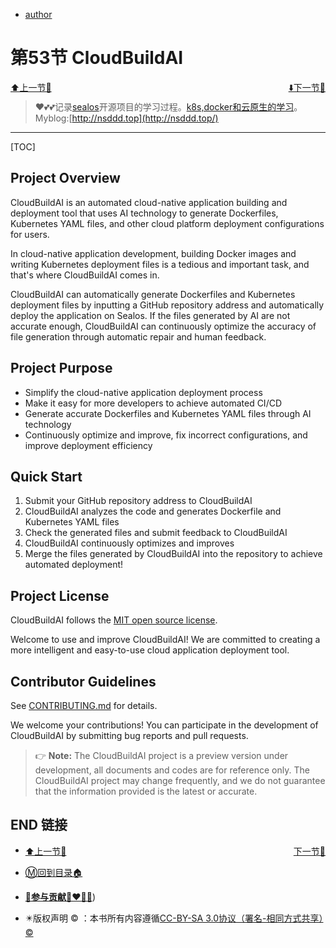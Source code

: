 + [author](http://nsddd.top)

# 第53节 CloudBuildAI

<div><a href = '52.md' style='float:left'>⬆️上一节🔗  </a><a href = '54.md' style='float: right'>  ⬇️下一节🔗</a></div>
<br>

> ❤️💕💕记录[sealos](https://github.com/3293172751/sealos)开源项目的学习过程。[k8s,docker和云原生的学习](https://github.com/3293172751/sealos)。Myblog:[http://nsddd.top](http://nsddd.top/)

---
[TOC]

## Project Overview

CloudBuildAI is an automated cloud-native application building and deployment tool that uses AI technology to generate Dockerfiles, Kubernetes YAML files, and other cloud platform deployment configurations for users.

In cloud-native application development, building Docker images and writing Kubernetes deployment files is a tedious and important task, and that's where CloudBuildAI comes in.

CloudBuildAI can automatically generate Dockerfiles and Kubernetes deployment files by inputting a GitHub repository address and automatically deploy the application on Sealos. If the files generated by AI are not accurate enough, CloudBuildAI can continuously optimize the accuracy of file generation through automatic repair and human feedback.

## Project Purpose

+ Simplify the cloud-native application deployment process
+ Make it easy for more developers to achieve automated CI/CD
+ Generate accurate Dockerfiles and Kubernetes YAML files through AI technology
+ Continuously optimize and improve, fix incorrect configurations, and improve deployment efficiency

## Quick Start

1. Submit your GitHub repository address to CloudBuildAI
2. CloudBuildAI analyzes the code and generates Dockerfile and Kubernetes YAML files
3. Check the generated files and submit feedback to CloudBuildAI
4. CloudBuildAI continuously optimizes and improves
5. Merge the files generated by CloudBuildAI into the repository to achieve automated deployment!

## Project License

CloudBuildAI follows the [MIT open source license](./LICENSE).

Welcome to use and improve CloudBuildAI! We are committed to creating a more intelligent and easy-to-use cloud application deployment tool.

## Contributor Guidelines

See [CONTRIBUTING.md](http://CONTRIBUTING.md) for details.

We welcome your contributions! You can participate in the development of CloudBuildAI by submitting bug reports and pull requests.

>  👉 **Note:** The CloudBuildAI project is a preview version under development, all documents and codes are for reference only. The CloudBuildAI project may change frequently, and we do not guarantee that the information provided is the latest or accurate.



## END 链接
<ul><li><div><a href = '52.md' style='float:left'>⬆️上一节🔗  </a><a href = '54.md' style='float: right'>  ️下一节🔗</a></div></li></ul>

+ [Ⓜ️回到目录🏠](../README.md)

+ [**🫵参与贡献💞❤️‍🔥💖**](https://nsddd.top/archives/contributors))

+ ✴️版权声明 &copy; ：本书所有内容遵循[CC-BY-SA 3.0协议（署名-相同方式共享）&copy;](http://zh.wikipedia.org/wiki/Wikipedia:CC-by-sa-3.0协议文本) 

